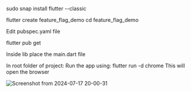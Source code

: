 sudo snap install flutter --classic

flutter create feature_flag_demo
cd feature_flag_demo

Edit pubspec.yaml file

flutter pub get

Inside lib place the main.dart file


In root folder of project:
Run the app using: flutter run -d chrome
This will open the browser

![Screenshot from 2024-07-17 20-00-31](https://github.com/user-attachments/assets/5eaa1bce-9014-4022-a2aa-b2d53949a025)
